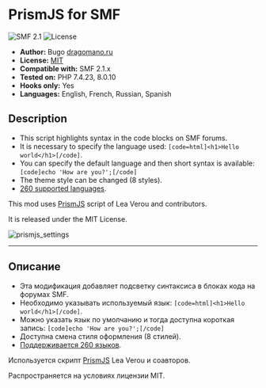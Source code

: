 # PrismJS for SMF
![SMF 2.1](https://img.shields.io/badge/SMF-2.1-blue.svg?style=flat&color=ed6033)
![License](https://img.shields.io/github/license/dragomano/prismjs-for-smf)

* **Author:** Bugo [dragomano.ru](https://dragomano.ru/mods/prismjs-for-smf)
* **License:** [MIT](https://github.com/dragomano/PrismJS-for-SMF/blob/master/LICENSE)
* **Compatible with:** SMF 2.1.x
* **Tested on:** PHP 7.4.23, 8.0.10
* **Hooks only:** Yes
* **Languages:** English, French, Russian, Spanish

## Description
* This script highlights syntax in the code blocks on SMF forums.
* It is necessary to specify the language used: `[code=html]<h1>Hello world</h1>[/code]`.
* You can specify the default language and then short syntax is available: `[code]echo 'How are you?';[/code]`
* The theme style can be changed (8 styles).
* [260 supported languages](https://prismjs.com/#supported-languages).

This mod uses [PrismJS](https://prismjs.com) script of Lea Verou and contributors.

It is released under the MIT License.

![prismjs_settings](https://user-images.githubusercontent.com/229402/131349250-48af6c46-a2f2-4da9-bd3f-47034de35639.png)

------

## Описание
* Эта модификация добавляет подсветку синтаксиса в блоках кода на форумах SMF.
* Необходимо указывать используемый язык: `[code=html]<h1>Hello world</h1>[/code]`.
* Можно указать язык по умолчанию и тогда доступна короткая запись: `[code]echo 'How are you?';[/code]`
* Доступна смена стиля оформления (8 стилей).
* [Поддерживается 260 языков](https://prismjs.com/#supported-languages).

Используется скрипт [PrismJS](https://prismjs.com) Lea Verou и соавторов.

Распространяется на условиях лицензии MIT.
